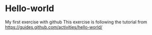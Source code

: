 # Hello-world
My first exercise with github
This exercise is following the tutorial from https://guides.github.com/activities/hello-world/
